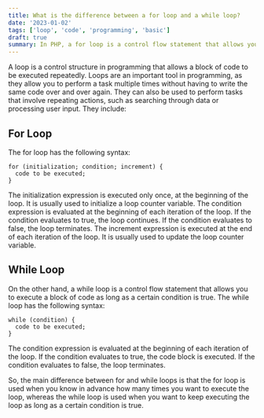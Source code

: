 ```yaml
---
title: What is the difference between a for loop and a while loop?
date: '2023-01-02'
tags: ['loop', 'code', 'programming', 'basic']
draft: true
summary: In PHP, a for loop is a control flow statement that allows you to execute a block of code a certain number of times.
---
```


A loop is a control structure in programming that allows a block of code to be executed repeatedly. Loops are an important tool in programming, as they allow you to perform a task multiple times without having to write the same code over and over again. They can also be used to perform tasks that involve repeating actions, such as searching through data or processing user input. They include:

## For Loop

The for loop has the following syntax:

```
for (initialization; condition; increment) {
  code to be executed;
}
```

The initialization expression is executed only once, at the beginning of the loop. It is usually used to initialize a loop counter variable. The condition expression is evaluated at the beginning of each iteration of the loop. If the condition evaluates to true, the loop continues. If the condition evaluates to false, the loop terminates. The increment expression is executed at the end of each iteration of the loop. It is usually used to update the loop counter variable.

## While Loop

On the other hand, a while loop is a control flow statement that allows you to execute a block of code as long as a certain condition is true. The while loop has the following syntax:

```
while (condition) {
  code to be executed;
}
```

The condition expression is evaluated at the beginning of each iteration of the loop. If the condition evaluates to true, the code block is executed. If the condition evaluates to false, the loop terminates.

So, the main difference between for and while loops is that the for loop is used when you know in advance how many times you want to execute the loop, whereas the while loop is used when you want to keep executing the loop as long as a certain condition is true.
